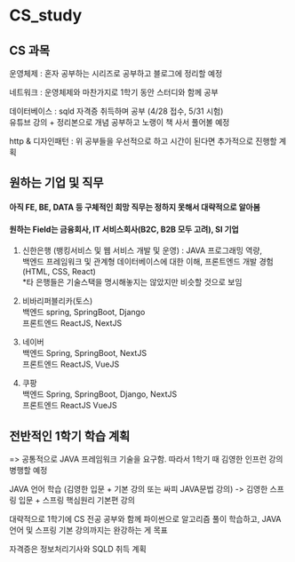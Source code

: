 # CS_study
## CS 과목
운영체제 : 혼자 공부하는 시리즈로 공부하고 블로그에 정리할 예정  

네트워크 : 운영체제와 마찬가지로 1학기 동안 스터디와 함께 공부  

데이터베이스 : sqld 자격증 취득하며 공부 (4/28 접수, 5/31 시험)  
유튜브 강의 + 정리본으로 개념 공부하고 노랭이 책 사서 풀어볼 예정

http & 디자인패턴 : 위 공부들을 우선적으로 하고 시간이 된다면 추가적으로 진행할 계획   

## 원하는 기업 및 직무
#### 아직 FE, BE, DATA 등 구체적인 희망 직무는 정하지 못해서 대략적으로 알아봄
#### 원하는 Field는 금융회사, IT 서비스회사(B2C, B2B 모두 고려), SI 기업 

1. 신한은행 (뱅킹서비스 및 웹 서비스 개발 및 운영) : JAVA 프로그래밍 역량,   
백엔드 프레임워크 및 관계형 데이터베이스에 대한 이해, 프론트엔드 개발 경험(HTML, CSS, React)   
*타 은행들은 기술스택을 명시해놓지는 않았지만 비슷할 것으로 보임  
   
2. 비바리퍼블리카(토스)   
백엔드 spring, SpringBoot, Django   
프론트엔드 ReactJS, NextJS

3. 네이버   
백엔드 Spring, SpringBoot, NextJS   
프론트엔드 ReactJS, VueJS

4. 쿠팡   
백엔드 Spring, SpringBoot, Django, NextJS   
프론트엔드 ReactJS VueJS

## 전반적인 1학기 학습 계획
=> 공통적으로 JAVA 프레임워크 기술을 요구함. 따라서 1학기 때 김영한 인프런 강의 병행할 예정   

JAVA 언어 학습 (김영한 입문 + 기본 강의 또는 싸피 JAVA문법 강의) -> 김영한 스프링 입문 + 스프링 핵심원리 기본편 강의   

대략적으로 1학기에 CS 전공 공부와 함께 파이썬으로 알고리즘 풀이 학습하고, JAVA 언어 및 스프링 기본 강의까지는 완강하는 게 목표   

자격증은 정보처리기사와 SQLD 취득 계획
